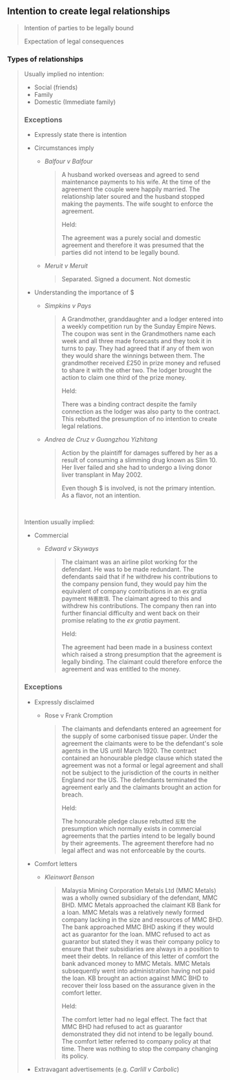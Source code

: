 ## Intention to create legal relationships

> Intention of parties to be legally bound
>
> Expectation of legal consequences

### Types of relationships

> Usually implied no intention:
>
> * Social (friends)
> * Family
> * Domestic (Immediate family)
>
> ### Exceptions
>
> - Expressly state there is intention
>
> - Circumstances imply
>
>   - *Balfour v Balfour*
>
>     > A husband worked overseas and agreed to send maintenance payments to his wife. At the time of the agreement the couple were happily married. The relationship later soured and the husband stopped making the payments. The wife sought to enforce the agreement.
>     >
>     > Held:
>     >
>     > The agreement was a purely social and domestic agreement and therefore it was presumed that the parties did not intend to be legally bound.
>
>   - *Meruit v Meruit*
>
>     > Separated. Signed a document. Not domestic
>
> - Understanding the importance of $
>
>   - *Simpkins v Pays*
>
>     > A Grandmother, granddaughter and a lodger entered into a weekly competition run by the Sunday Empire News. The coupon was sent in the Grandmothers name each week and all three made forecasts and they took it in turns to pay. They had agreed that if any of them won they would share the winnings between them. The grandmother received £250 in prize money and refused to share it with the other two. The lodger brought the action to claim one third of the prize money.
>     >
>     > Held:
>     >
>     > There was a binding contract despite the family connection as the lodger was also party to the contract. This rebutted the presumption of no intention to create legal relations.
>
>   - *Andrea de Cruz v Guangzhou Yizhitang*
>
>     > Action by the plaintiff for damages suffered by her as a result of consuming a slimming drug known as Slim 10. Her liver failed and she had to undergo a living donor liver transplant in May 2002.
>     >
>     > Even though $ is involved, is not the primary intention. As a flavor, not an intention. 
>
>   ​
>
> Intention usually implied:
>
> * Commercial
>
>   * *Edward v Skyways*
>
>     > The claimant was an airline pilot working for the defendant. He was to be made redundant. The defendants said that if he withdrew his contributions to the company pension fund, they would pay him the equivalent of company contributions in an ex gratia payment `特惠款項`. The claimant agreed to this and withdrew his contributions. The company then ran into further financial difficulty and went back on their promise relating to the *ex gratia* payment.
>     >
>     > Held:
>     >
>     > The agreement had been made in a business context which raised a strong presumption that the agreement is legally binding. The claimant could therefore enforce the agreement and was entitled to the money.
>
> ### Exceptions
>
> - Expressly disclaimed
>
>   - Rose v Frank Cromption
>
>     > The claimants and defendants entered an agreement for the supply of some carbonised tissue paper. Under the agreement the claimants were to be the defendant's sole agents in the US until March 1920. The contract contained an honourable pledge clause which stated the agreement was not a formal or legal agreement and shall not be subject to the jurisdiction of the courts in neither England nor the US. The defendants terminated the agreement early and the claimants brought an action for breach.
>     >
>     > Held:
>     >
>     > The honourable pledge clause rebutted `反駁` the presumption which normally exists in commercial agreements that the parties intend to be legally bound by their agreements. The agreement therefore had no legal affect and was not enforceable by the courts.
>
> - Comfort letters
>
>   - *Kleinwort Benson*
>
>     > Malaysia Mining Corporation Metals Ltd (MMC Metals) was a wholly owned subsidiary of the defendant, MMC BHD. MMC Metals approached the claimant KB Bank for a loan. MMC Metals was a relatively newly formed company lacking in the size and resources of MMC BHD. The bank approached MMC BHD asking if they would act as guarantor for the loan. MMC refused to act as guarantor but stated they it was their company policy to ensure that their subsidiaries are always in a position to meet their debts. In reliance of this letter of comfort the bank advanced money to MMC Metals. MMC Metals subsequently went into administration having not paid the loan. KB brought an action against MMC BHD to recover their loss based on the assurance given in the comfort letter.
>     >
>     > Held:
>     >
>     > The comfort letter had no legal effect. The fact that MMC BHD had refused to act as guarantor demonstrated they did not intend to be legally bound. The comfort letter referred to company policy at that time. There was nothing to stop the company changing its policy.
>
> - Extravagant advertisements (e.g. *Carlill v Carbolic*)